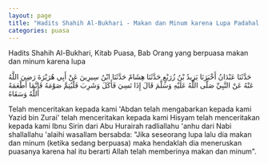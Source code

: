 ```yaml
---
layout: page
title: "Hadits Shahih Al-Bukhari - Makan dan Minum karena Lupa Padahal Berpuasa"
categories: puasa
---
```


Hadits Shahih Al-Bukhari, Kitab Puasa, Bab Orang yang berpuasa makan dan minum karena lupa

<p class="arab">
حَدَّثَنَا عَبْدَانُ أَخْبَرَنَا يَزِيدُ بْنُ زُرَيْعٍ حَدَّثَنَا هِشَامٌ حَدَّثَنَا ابْنُ سِيرِينَ عَنْ أَبِي هُرَيْرَةَ رَضِيَ اللَّهُ عَنْهُ عَنْ النَّبِيِّ صَلَّى اللَّهُ عَلَيْهِ وَسَلَّمَ قَالَ إِذَا نَسِيَ فَأَكَلَ وَشَرِبَ فَلْيُتِمَّ صَوْمَهُ فَإِنَّمَا أَطْعَمَهُ اللَّهُ وَسَقَاهُ
</p>

Telah menceritakan kepada kami 'Abdan telah mengabarkan kepada kami Yazid bin Zurai' telah menceritakan kepada kami Hisyam telah menceritakan kepada kami Ibnu Sirin dari Abu Hurairah radliallahu 'anhu dari Nabi shallallahu 'alaihi wasallam bersabda: "Jika seseorang lupa lalu dia makan dan minum (ketika sedang berpuasa) maka hendaklah dia meneruskan puasanya karena hal itu berarti Allah telah memberinya makan dan minum".

<!-- https://www.hadits.id/hadits/bukhari/1797 -->